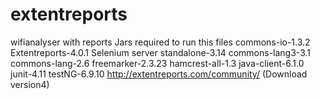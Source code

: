 # extentreports
wifianalyser with reports
Jars required to run this files
commons-io-1.3.2
Extentreports-4.0.1
Selenium server standalone-3.14
commons-lang3-3.1
commons-lang-2.6
freemarker-2.3.23
hamcrest-all-1.3
java-client-6.1.0
junit-4.11
testNG-6.9.10
http://extentreports.com/community/ (Download version4)
